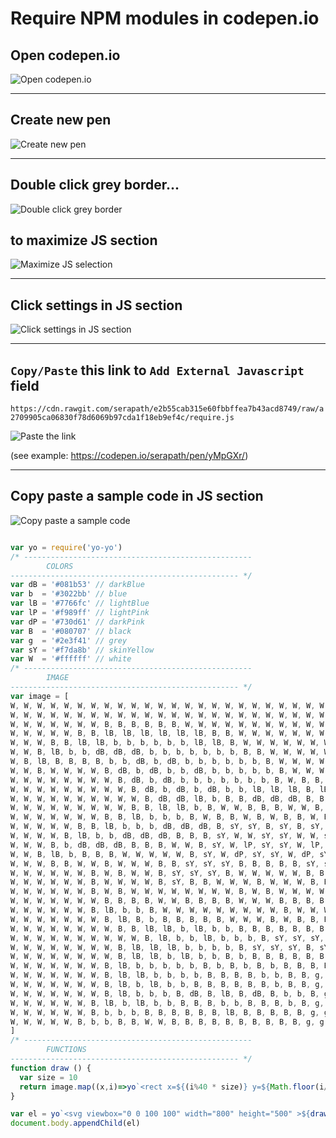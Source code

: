 # Require NPM modules in codepen.io

## Open codepen.io
![Open codepen.io](https://github.com/wizardamigosinstitute/service/blob/master/curriculum/newLessons/ASSETS/codepen1.png?raw=true)

---
## Create new pen
![Create new pen](https://github.com/wizardamigosinstitute/service/blob/master/curriculum/newLessons/ASSETS/codepen2.png?raw=true)

---
## Double click grey border...
![Double click grey border](https://github.com/wizardamigosinstitute/service/blob/master/curriculum/newLessons/ASSETS/codepen4.png?raw=true)

## to maximize JS section
![Maximize JS selection](https://github.com/wizardamigosinstitute/service/blob/master/curriculum/newLessons/ASSETS/codepen5.png?raw=true)

---
## Click settings in JS section
![Click settings in JS section](https://github.com/wizardamigosinstitute/service/blob/master/curriculum/newLessons/ASSETS/codepen6.png?raw=true)

---
## `Copy/Paste` this link to `Add External Javascript` field
`https://cdn.rawgit.com/serapath/e2b55cab315e60fbbffea7b43acd8749/raw/a2709905ca06830f78d6069b97cda1f18eb9ef4c/require.js`

![Paste the link](https://github.com/wizardamigosinstitute/service/blob/master/curriculum/newLessons/ASSETS/codepen6.png?raw=true)

(see example: https://codepen.io/serapath/pen/yMpGXr/)

---
## Copy paste a sample code in JS section
![Copy paste a sample code](https://github.com/wizardamigosinstitute/service/blob/master/curriculum/newLessons/ASSETS/codepen7.png?raw=true)

```js

var yo = require('yo-yo')
/* ---------------------------------------------------
		COLORS
--------------------------------------------------- */
var dB = '#081b53' // darkBlue
var b  = '#3022bb' // blue
var lB = '#7766fc' // lightBlue
var lP = '#f989ff' // lightPink
var dP = '#730d61' // darkPink
var B  = '#080707' // black
var g  = '#2e3f41' // grey
var sY = '#f7da8b' // skinYellow
var W  = '#ffffff' // white
/* ---------------------------------------------------
		IMAGE
--------------------------------------------------- */
var image = [
W, W, W, W, W, W, W, W, W, W, W, W, W, W, W, W, W, W, W, W, W, W, W, W, W, W, W, W, W, W, W, W, W, W, W, W, W, W, W, W,
W, W, W, W, W, W, W, W, W, W, W, W, W, W, W, W, W, W, W, W, W, W, W, W, W, W, W, W, W, W, W, W, W, W, W, W, W, W, W, W,
W, W, W, W, W, W, W, B, B, B, B, B, B, W, W, W, W, W, W, W, W, W, W, W, W, W, W, W, W, W, W, W, W, W, W, W, W, W, W, W,
W, W, W, W, W, B, B, lB, lB, lB, lB, lB, lB, B, B, W, W, W, W, W, W, W, W, W, W, W, W, W, W, W, W, W, W, W, W, W, W, W, W, W,
W, W, W, B, B, lB, lB, b, b, b, b, b, b, lB, lB, B, W, W, W, W, W, W, W, W, W, W, W, W, W, W, W, W, W, W, W, W, W, W, W, W,
W, W, B, lB, b, b, dB, dB, dB, b, b, b, b, b, b, b, B, B, W, W, W, W, W, W, W, W, W, W, W, W, W, W, W, W, W, W, W, W, W, W,
W, B, lB, B, B, B, B, b, b, dB, b, dB, b, b, b, b, b, b, B, W, W, W, W, W, W, W, W, W, W, W, W, W, W, W, W, W, W, W, W, W,
W, W, B, W, W, W, W, B, dB, b, dB, b, b, dB, b, b, b, b, b, B, W, W, W, W, W, W, W, W, W, W, W, W, W, W, W, W, W, W, W, W,
W, W, W, W, W, W, W, W, B, dB, b, dB, b, b, b, b, b, b, b, B, W, B, B, B, B, B, B, W, W, W, W, W, W, W, W, W, W, W, W, W,
W, W, W, W, W, W, W, W, W, B, dB, b, dB, b, dB, b, b, lB, lB, lB, B, lB, b, dB, b, b, b, B, W, W, W, W, W, W, W, W, W, W, W, W,
W, W, W, W, W, W, W, W, W, W, B, dB, dB, lB, b, B, B, dB, dB, dB, B, B, dB, b, dB, B, B, W, W, W, W, W, W, W, W, W, W, W, W, W,
W, W, W, W, W, W, W, W, W, B, B, lB, lB, b, B, W, W, B, B, B, W, W, B, dB, B, W, W, W, W, W, W, W, W, W, W, W, W, W, W, W,
W, W, W, W, W, W, W, B, B, lB, b, b, b, B, W, B, B, W, B, W, B, B, W, B, W, W, W, W, W, W, W, W, W, W, W, W, W, W, W, W,
W, W, W, W, W, B, B, lB, b, b, b, dB, dB, dB, B, sY, sY, B, sY, B, sY, sY, B, B, B, W, W, W, W, W, W, W, W, W, W, W, W, W, W, W,
W, W, W, W, B, lB, b, b, dB, dB, dB, B, B, B, sY, W, W, sY, sY, W, W, sY, B, B, W, B, W, W, W, W, W, W, W, W, W, W, W, W, W, W,
W, W, W, B, b, dB, dB, dB, B, B, B, W, W, B, sY, W, lP, sY, sY, W, lP, sY, sY, B, W, B, W, W, W, W, W, W, W, W, W, W, W, W, W, W,
W, W, B, lB, b, B, B, B, W, W, W, W, W, B, sY, W, dP, sY, sY, W, dP, sY, sY, B, W, B, W, W, W, W, W, W, W, W, W, W, W, W, W, W,
W, W, W, B, B, W, W, B, W, W, W, B, B, sY, sY, sY, B, B, B, B, B, sY, sY, B, W, W, B, W, W, W, W, W, W, W, W, W, W, W, W, W,
W, W, W, W, W, W, B, W, B, W, W, B, sY, sY, sY, B, W, W, W, W, W, B, B, W, W, B, W, W, W, W, W, W, W, W, W, W, W, W, W, W,
W, W, W, W, W, W, B, W, W, W, W, B, sY, B, B, W, W, W, B, W, W, W, B, B, W, W, B, W, W, W, W, W, W, W, W, W, W, W, W, W,
W, W, W, W, W, W, B, W, B, W, W, W, W, W, W, W, W, B, W, B, W, W, W, W, B, B, W, W, W, W, W, W, W, W, W, W, W, W, W, W,
W, W, W, W, W, W, W, B, B, B, B, W, W, B, B, B, B, W, W, W, B, B, B, B, W, B, W, B, B, B, B, B, B, B, W, W, W, W, W, W,
W, W, W, W, W, W, B, lB, b, b, B, W, W, W, W, W, W, W, W, W, B, W, W, W, B, W, W, B, g, g, g, g, g, B, W, W, W, W, W, W,
W, W, W, W, W, W, W, B, lB, B, b, B, B, B, B, B, W, W, W, B, W, B, B, B, B, B, W, B, g, g, g, g, g, B, W, W, W, W, W, W,
W, W, W, W, W, W, W, W, B, B, lB, lB, b, lB, b, b, B, B, B, B, B, B, B, B, sY, sY, B, g, g, g, g, g, B, W, W, W, W, W,
W, W, W, W, W, W, W, W, W, W, B, lB, b, b, lB, b, b, b, B, sY, sY, sY, B, sY, sY, B, sY, sY, B, g, g, g, g, g, B, W, W, W, W, W, W, W,
W, W, W, W, W, W, W, W, B, lB, lB, lB, b, b, b, b, B, sY, sY, sY, B, sY, sY, B, B, B, g, g, g, g, g, B, W, W, W, W, W, W, W, W,
W, W, W, W, W, W, W, W, B, lB, lB, b, lB, b, b, B, b, B, B, B, B, B, B, B, B, g, B, B, B, B, B, B, W, W, W, W, W, W, W, W, W,
W, W, W, W, W, W, W, B, lB, b, b, b, b, b, B, b, B, b, B, b, B, B, B, B, B, B, B, B, B, B, B, B, B, W, W, W, W, W, W,
W, W, W, W, W, W, W, B, lB, lB, b, b, b, b, B, B, B, B, b, b, B, B, g, g, g, g, g, g, g, g, g, g, g, g, B, W, W, W, W, W,
W, W, W, W, W, W, W, B, lB, b, lB, b, b, B, B, B, B, B, B, b, B, B, g, g, g, g, g, g, g, g, g, g, g, g, B, W, W, W, W, W,
W, W, W, W, W, W, W, B, lB, b, b, b, B, dB, B, lB, B, dB, B, b, b, B, g, g, B, B, B, B, B, B, B, B, g, g, B, W, W, W, W, W,
W, W, W, W, W, W, B, lB, b, lB, b, b, B, B, B, b, b, B, B, B, b, B, g, g, B, W, W, W, W, W, W, B, g, g, B, W, W, W, W, W,
W, W, W, W, W, W, B, b, b, b, B, B, B, B, B, B, lB, B, B, B, B, B, g, g, B, W, W, W, W, W, W, B, g, g, B, W, W, W, W, W,
W, W, W, W, W, B, b, b, B, B, W, W, B, B, B, B, B, B, B, B, B, B, g, g, B, W, W, W, W, W, W, B, g, g, B, W, W, W, W, W
]
/* ---------------------------------------------------
		FUNCTIONS
--------------------------------------------------- */
function draw () {
  var size = 10
  return image.map((x,i)=>yo`<rect x=${(i%40 * size)} y=${Math.floor(i/40)*size} width=${size} height=${size} fill='${x}'>`)
}

var el = yo`<svg viewbox="0 0 100 100" width="800" height="500" >${draw()} </svg>`
document.body.appendChild(el)

```
